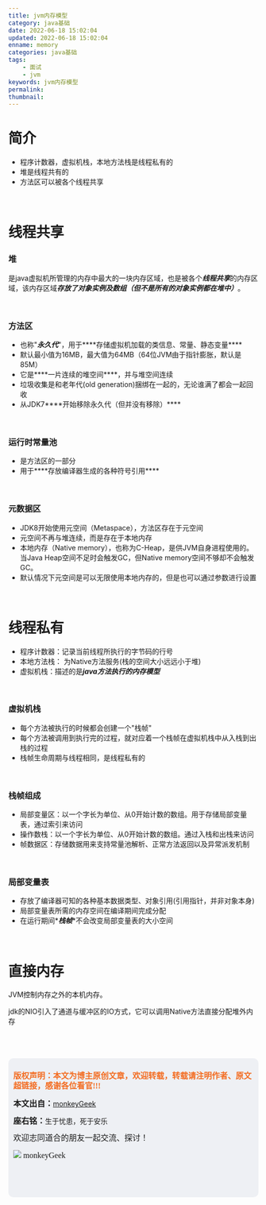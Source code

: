 ```yaml
---
title: jvm内存模型
category: java基础
date: 2022-06-18 15:02:04
updated: 2022-06-18 15:02:04
enname: memory
categories: java基础
tags:
	- 面试
	- jvm
keywords: jvm内存模型
permalink:
thumbnail:
---
```


# 简介

- 程序计数器，虚拟机栈，本地方法栈是线程私有的<!--more-->
- 堆是线程共有的
- 方法区可以被各个线程共享



</br>

# 线程共享

### 堆

是java虚拟机所管理的内存中最大的一块内存区域，也是被各个***线程共享***的内存区域，该内存区域***存放了对象实例及数组（但不是所有的对象实例都在堆中）***。

</br>

### 方法区

- 也称"***永久代***"，用于***\*存储虚拟机加载的类信息、常量、静态变量\****
- 默认最小值为16MB，最大值为64MB（64位JVM由于指针膨胀，默认是85M）
- 它是***\*一片连续的堆空间\****，并与堆空间连续
- 垃圾收集是和老年代(old generation)捆绑在一起的，无论谁满了都会一起回收
- 从JDK7***\*开始移除永久代（但并没有移除）\****



</br>

### 运行时常量池

- 是方法区的一部分
- 用于***\*存放编译器生成的各种符号引用\****

</br>

### 元数据区

- JDK8开始使用元空间（Metaspace），方法区存在于元空间
- 元空间不再与堆连续，而是存在于本地内存
- 本地内存（Native memory），也称为C-Heap，是供JVM自身进程使用的。当Java Heap空间不足时会触发GC，但Native memory空间不够却不会触发GC。
- 默认情况下元空间是可以无限使用本地内存的，但是也可以通过参数进行设置



</br>

# 线程私有

- 程序计数器：记录当前线程所执行的字节码的行号
- 本地方法栈： 为Native方法服务(栈的空间大小远远小于堆)
- 虚拟机栈：描述的是***java方法执行的内存模型***

</br>

### 虚拟机栈

- 每个方法被执行的时候都会创建一个"栈帧"
- 每个方法被调用到执行完的过程，就对应着一个栈帧在虚拟机栈中从入栈到出栈的过程
- 栈帧生命周期与线程相同，是线程私有的

</br>

### 栈帧组成

- 局部变量区：以一个字长为单位、从0开始计数的数组。用于存储局部变量表，通过索引来访问
- 操作数栈：以一个字长为单位、从0开始计数的数组。通过入栈和出栈来访问
- 帧数据区：存储数据用来支持常量池解析、正常方法返回以及异常派发机制

</br>

### 局部变量表

- 存放了编译器可知的各种基本数据类型、对象引用(引用指针，并非对象本身)
- 局部变量表所需的内存空间在编译期间完成分配
- 在运行期间\****栈帧***\*不会改变局部变量表的大小空间



</br>

# 直接内存

JVM控制内存之外的本机内存。 

jdk的NIO引入了通道与缓冲区的IO方式，它可以调用Native方法直接分配堆外内存



</br>

</br>

</br>

<script>
var _hmt = _hmt || [];
(function() {
  var hm = document.createElement("script");
  hm.src = "https://hm.baidu.com/hm.js?2f798e6b269c8a40f12bef25d7f1876d";
  var s = document.getElementsByTagName("script")[0]; 
  s.parentNode.insertBefore(hm, s);
})();
</script>

<div style="height:260px; background-color:rgb(238,240,244); padding:10px;border-radius:10px;">
    <p style="color:#f36c21;font:bold 16px/20px 'kaiTi';">
      版权声明：本文为博主原创文章，欢迎转载，转载请注明作者、原文超链接，感谢各位看官!!!
    </p>
    <p>
      <span style="font:bold 16px/20px 'kaiTi';">本文出自：</span><a href="https://monkeyGeek369.github.io">monkeyGeek</a> 
    </p>
    <p>
      <span style="font:bold 16px/20px 'kaiTi';">座右铭：</span><span>生于忧患，死于安乐</span> 
    </p>
    <p>
      <span style="font:16px/20px 'kaiTi';">欢迎志同道合的朋友一起交流、探讨！</span> 
    </p>
    <img style="height:auto; width:auto;flot:left;" src="../../../../image/monkey64.png" /><span style="font:16px/20px 'kaiTi';flot:left;">   monkeyGeek</span>


